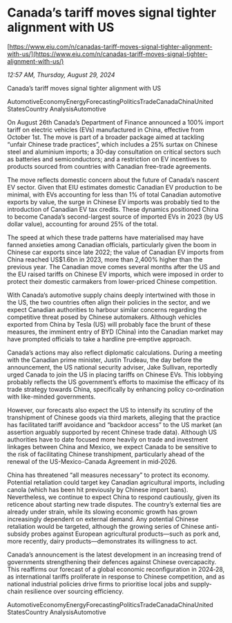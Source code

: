 # Canada’s tariff moves signal tighter alignment with US

[https://www.eiu.com/n/canadas-tariff-moves-signal-tighter-alignment-with-us/](https://www.eiu.com/n/canadas-tariff-moves-signal-tighter-alignment-with-us/)

*12:57 AM, Thursday, August 29, 2024*

Canada’s tariff moves signal tighter alignment with US

AutomotiveEconomyEnergyForecastingPoliticsTradeCanadaChinaUnited StatesCountry AnalysisAutomotive

On August 26th Canada’s Department of Finance announced a 100% import tariff on electric vehicles (EVs) manufactured in China, effective from October 1st. The move is part of a broader package aimed at tackling “unfair Chinese trade practices”, which includes a 25% surtax on Chinese steel and aluminium imports; a 30‑day consultation on critical sectors such as batteries and semiconductors; and a restriction on EV incentives to products sourced from countries with Canadian free-trade agreements.

The move reflects domestic concern about the future of Canada’s nascent EV sector. Given that EIU estimates domestic Canadian EV production to be minimal, with EVs accounting for less than 1% of total Canadian automotive exports by value, the surge in Chinese EV imports was probably tied to the introduction of Canadian EV tax credits. These dynamics positioned China to become Canada’s second-largest source of imported EVs in 2023 (by US dollar value), accounting for around 25% of the total.

The speed at which these trade patterns have materialised may have fanned anxieties among Canadian officials, particularly given the boom in Chinese car exports since late 2022; the value of Canadian EV imports from China reached US$1.6bn in 2023, more than 2,400% higher than the previous year. The Canadian move comes several months after the US and the EU raised tariffs on Chinese EV imports, which were imposed in order to protect their domestic carmakers from lower-priced Chinese competition.

With Canada’s automotive supply chains deeply intertwined with those in the US, the two countries often align their policies in the sector, and we expect Canadian authorities to harbour similar concerns regarding the competitive threat posed by Chinese automakers. Although vehicles exported from China by Tesla (US) will probably face the brunt of these measures, the imminent entry of BYD (China) into the Canadian market may have prompted officials to take a hardline pre‑emptive approach.

Canada’s actions may also reflect diplomatic calculations. During a meeting with the Canadian prime minister, Justin Trudeau, the day before the announcement, the US national security adviser, Jake Sullivan, reportedly urged Canada to join the US in placing tariffs on Chinese EVs. This lobbying probably reflects the US government’s efforts to maximise the efficacy of its trade strategy towards China, specifically by enhancing policy co‑ordination with like-minded governments.

However, our forecasts also expect the US to intensify its scrutiny of the transhipment of Chinese goods via third markets, alleging that the practice has facilitated tariff avoidance and “backdoor access” to the US market (an assertion arguably supported by recent Chinese trade data). Although US authorities have to date focused more heavily on trade and investment linkages between China and Mexico, we expect Canada to be sensitive to the risk of facilitating Chinese transhipment, particularly ahead of the renewal of the US-Mexico-Canada Agreement in mid‑2026.

China has threatened “all measures necessary” to protect its economy. Potential retaliation could target key Canadian agricultural imports, including canola (which has been hit previously by Chinese import bans). Nevertheless, we continue to expect China to respond cautiously, given its reticence about starting new trade disputes. The country’s external ties are already under strain, while its slowing economic growth has grown increasingly dependent on external demand. Any potential Chinese retaliation would be targeted, although the growing series of Chinese anti-subsidy probes against European agricultural products—such as pork and, more recently, dairy products—demonstrates its willingness to act.

Canada’s announcement is the latest development in an increasing trend of governments strengthening their defences against Chinese overcapacity. This reaffirms our forecast of a global economic reconfiguration in 2024‑28, as international tariffs proliferate in response to Chinese competition, and as national industrial policies drive firms to prioritise local jobs and supply-chain resilience over sourcing efficiency.

AutomotiveEconomyEnergyForecastingPoliticsTradeCanadaChinaUnited StatesCountry AnalysisAutomotive

